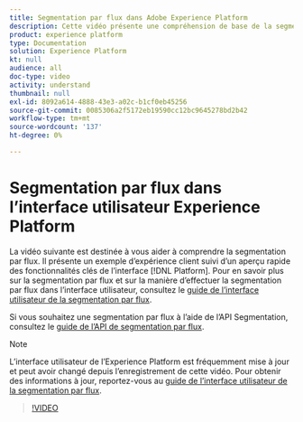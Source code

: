 ```yaml
---
title: Segmentation par flux dans Adobe Experience Platform
description: Cette vidéo présente une compréhension de base de la segmentation par flux dans Adobe Experience Platform et explique comment effectuer la segmentation par flux à l’aide de l’interface utilisateur de Platform.
product: experience platform
type: Documentation
solution: Experience Platform
kt: null
audience: all
doc-type: video
activity: understand
thumbnail: null
exl-id: 8092a614-4888-43e3-a02c-b1cf0eb45256
source-git-commit: 0085306a2f5172eb19590cc12bc9645278bd2b42
workflow-type: tm+mt
source-wordcount: '137'
ht-degree: 0%

---
```


# Segmentation par flux dans l’interface utilisateur Experience Platform

La vidéo suivante est destinée à vous aider à comprendre la segmentation par flux. Il présente un exemple d’expérience client suivi d’un aperçu rapide des fonctionnalités clés de l’interface [!DNL Platform]. Pour en savoir plus sur la segmentation par flux et sur la manière d’effectuer la segmentation par flux dans l’interface utilisateur, consultez le [guide de l’interface utilisateur de la segmentation par flux](../ui/streaming-segmentation.md).

Si vous souhaitez une segmentation par flux à l’aide de l’API Segmentation, consultez le [guide de l’API de segmentation par flux](../api/streaming-segmentation.md).

>[!NOTE]
>
>L’interface utilisateur de l’Experience Platform est fréquemment mise à jour et peut avoir changé depuis l’enregistrement de cette vidéo. Pour obtenir des informations à jour, reportez-vous au [guide de l’interface utilisateur de la segmentation par flux](../ui/streaming-segmentation.md).

>[!VIDEO](https://video.tv.adobe.com/v/36184?quality=12&learn=on)
